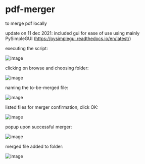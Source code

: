 # pdf-merger
to merge pdf locally

update on 11 dec 2021: included gui for ease of use using mainly PySimpleGUI (https://pysimplegui.readthedocs.io/en/latest/)



executing the script:

![image](https://user-images.githubusercontent.com/39832806/145681719-c7db3d75-ee28-45bb-9c1c-218279d54780.png)



clicking on browse and choosing folder:

![image](https://user-images.githubusercontent.com/39832806/145681731-a4906bcd-a4f6-44d3-8550-d53ca909577f.png)



naming the to-be-merged file:

![image](https://user-images.githubusercontent.com/39832806/145681751-ee31893c-9fe6-45eb-980b-30c9c974ab4f.png)



listed files for merger confirmation, click OK:

![image](https://user-images.githubusercontent.com/39832806/145682802-0b6c4494-bc0e-4f08-b472-242c29fb9a84.png)



popup upon successful merger:

![image](https://user-images.githubusercontent.com/39832806/145681802-9f25bd5c-f75c-4a46-832b-71525acf51d5.png)



merged file added to folder:

![image](https://user-images.githubusercontent.com/39832806/145681843-50ba36a5-8f18-4ead-aeb3-7bb2e570d4e0.png)
